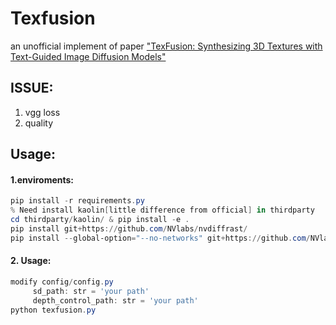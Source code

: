 # Texfusion

an unofficial implement of paper [&#34;TexFusion: Synthesizing 3D Textures with Text-Guided Image Diffusion Models&#34;](https://openaccess.thecvf.com/content/ICCV2023/papers/Cao_TexFusion_Synthesizing_3D_Textures_with_Text-Guided_Image_Diffusion_Models_ICCV_2023_paper.pdf)

## ISSUE:

1. vgg loss
2. quality

## Usage:

#### 1.enviroments:

```powershell
pip install -r requirements.py
% Need install kaolin[little difference from official] in thirdparty 
cd thirdparty/kaolin/ & pip install -e .
pip install git+https://github.com/NVlabs/nvdiffrast/
pip install --global-option="--no-networks" git+https://github.com/NVlabs/tiny-cuda-nn#subdirectory=bindings/torch
```

#### 2. Usage:

```powershell
modify config/config.py
     sd_path: str = 'your path'
     depth_control_path: str = 'your path'
python texfusion.py
```
